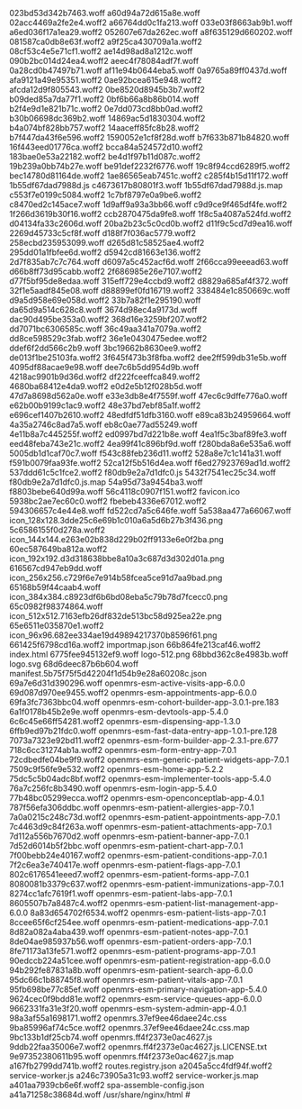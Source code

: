 023bd53d342b7463.woff                              a60d94a72d615a8e.woff
02acc4469a2fe2e4.woff2                             a66764dd0c1fa213.woff
033e03f8663ab9b1.woff                              a6ed036f17a1ea29.woff2
052607e67da262ec.woff                              a8f635129d660202.woff
081587ca0db8e63f.woff2                             a9f25ca430709a1a.woff2
08cf53c4e5e71cf1.woff2                             ae14d98ad8a1212c.woff
090b2bc014d24ea4.woff2                             aeec4f78084adf7f.woff
0a28cd0b47497b71.woff                              af11e94b0644eba5.woff
0a9765a89ff0437d.woff                              afa9121a49e95351.woff2
0ae92bcea615e948.woff2                             afcda12d9f805543.woff2
0be8520d8945b3b7.woff2                             b09ded85a7da77f1.woff2
0bf6b66a8b86b014.woff                              b2f4e9d1e821b71c.woff2
0e7dd073cd8bb0ad.woff2                             b30b06698dc369b2.woff
14869ac5d1830304.woff2                             b4a074bf828bb757.woff2
14aaceff85fc8b28.woff2                             b7f447da43f6e596.woff2
1590052e1cf8f28d.woff                              b7f633b871b84820.woff
16f443eed01776ca.woff2                             bcca84a524572d10.woff2
183bae0e53a22182.woff2                             be4d1f97b11d087c.woff2
19b239a0bb74b27e.woff                              be91def2232f6776.woff
19c8f94ccd6289f5.woff2                             bec14780d81164de.woff2
1ae86565eab7451c.woff2                             c285f4b15d11f172.woff
1b55df67dad7988d.js                                c4673617b80801f3.woff
1b55df67dad7988d.js.map                            c553f7e0199c5084.woff2
1c7bf8797e0a9be6.woff2                             c8470ed2c145ace7.woff
1d9aff9a93a3bb66.woff                              c9d9ce9f465df4fe.woff2
1f266d3619b30f16.woff2                             ccb2870475da9fe8.woff
1f8c5a4087a524fd.woff2                             d04134fa33c2606d.woff
20ba2b23c5c0cd0b.woff2                             d11f9c5cd7d9ea16.woff
2269d45733c5cf8f.woff                              d188f7f036ac5779.woff2
258ecbd235953099.woff                              d265d81c58525ae4.woff2
295dd01a1fbfee6d.woff2                             d5942cd81663e136.woff2
2d7f835ab7c7c764.woff                              d6097a5c452acf6d.woff
2f66cca99eeead63.woff                              d66b8ff73d95cabb.woff2
2f686985e26e7107.woff2                             d77f5bf95de8edaa.woff
315eff729e4ccbd9.woff2                             d8829a685af4f372.woff
32f1e5aadf845e08.woff                              d88899ef0fd16719.woff2
338484e1c850669c.woff                              d9a5d958e69e058d.woff2
33b7a82f1e295190.woff                              da65d9a514c628c8.woff
3674d98ec4a9173d.woff                              dac90d495be353a0.woff2
368d16e3259bf207.woff2                             dd7071bc6306585c.woff
36c49aa341a7079a.woff2                             dd8ce598529c3fab.woff2
36e1e0430475edee.woff2                             ddef6f2dd566c2b9.woff
3bc19662b8630ee9.woff2                             de013f1be25103fa.woff2
3f645f473b3f8fba.woff2                             dee2ff599db31e5b.woff
4095df88acae9e98.woff                              dee7c6b5dd954d9b.woff
4218ac9901b9d36d.woff2                             df222fceeffca849.woff2
4680ba68412e4da9.woff2                             e0d2e5b12f028b5d.woff
47d7a8698d562a0e.woff                              e33e3db8e4f7559f.woff
47ec6c9dffe776a0.woff                              e62b00b9199c1ac9.woff2
48e37bd7ebf85a1f.woff2                             e696cef1407b2610.woff2
48edfdf51dfb3160.woff                              e89ca83b24959664.woff
4a35a2746c8ad7a5.woff                              eb8c0ae77ad55249.woff
4e11b8a7c445255f.woff2                             ed0997bd7d221b8e.woff
4ea1f5c3baf89fe3.woff                              eed48feba743e21c.woff2
4ea99f41c896bf9d.woff                              f280bda8a6e535a6.woff
5005db1d1caf70c7.woff                              f543c88feb236d11.woff2
528a8e7c1c141a31.woff                              f591b0079faa93fe.woff2
52ca12f5b516d4ea.woff                              f6ed27923769ad1d.woff2
537ddd61c5c1fce2.woff2                             f80db9e2a7d1dfc0.js
5432f7541ec25c34.woff                              f80db9e2a7d1dfc0.js.map
54a95d73a9454ba3.woff                              f8803bebe640d99a.woff
56c4118c0907f151.woff2                             favicon.ico
5938bc2ae7ec60c0.woff2                             fbebeb4336e67012.woff2
594306657c4e44e8.woff                              fd522cd7a5c646fe.woff
5a538aa477a66067.woff                              icon_128x128.3dde25c6e69b1c010a6a5d6b27b3f436.png
5c6586155f0d278a.woff2                             icon_144x144.e263e02b838d229b02ff9133e6e0f2ba.png
60ec587649ba812a.woff2                             icon_192x192.d3d318638bbe8a10a3c687d3d302d01a.png
616567cd947eb9dd.woff                              icon_256x256.c729f6e7e914b58fcea5ce91d7aa9bad.png
65168b59f44caab4.woff                              icon_384x384.c8923df6b6bd08eba5c79b78d7fcecc0.png
65c0982f98374864.woff                              icon_512x512.7163efb26df832de513bc58d925ea22e.png
65e6511e035870e1.woff2                             icon_96x96.682ee334ae19d49894217370b8596f61.png
661425f6798cd16a.woff2                             importmap.json
66b864fe213caf46.woff2                             index.html
6775fee945132ef9.woff                              logo-512.png
68bbd362c8e4983b.woff                              logo.svg
68d6deec87b6b604.woff                              manifest.5b75f75f5d42204f1d54b9e28a60208c.json
69a7e6d31d390296.woff                              openmrs-esm-active-visits-app-6.0.0
69d087d970ee9455.woff2                             openmrs-esm-appointments-app-6.0.0
69fa3fc7363bbc04.woff                              openmrs-esm-cohort-builder-app-3.0.1-pre.183
6a1f0178b45b2e9e.woff                              openmrs-esm-devtools-app-5.4.0
6c6c45e66ff54281.woff2                             openmrs-esm-dispensing-app-1.3.0
6ffb9ed97b21fdc0.woff                              openmrs-esm-fast-data-entry-app-1.0.1-pre.128
7073a7323e92bd11.woff2                             openmrs-esm-form-builder-app-2.3.1-pre.677
718c6cc31274ab1a.woff2                             openmrs-esm-form-entry-app-7.0.1
72cdbedfe04be9f9.woff2                             openmrs-esm-generic-patient-widgets-app-7.0.1
7509c9f56fe9e532.woff2                             openmrs-esm-home-app-5.2.2
75dc5c5b04adc8bf.woff2                             openmrs-esm-implementer-tools-app-5.4.0
76a7c256fc8b3490.woff                              openmrs-esm-login-app-5.4.0
77b48bc05299ecca.woff2                             openmrs-esm-openconceptlab-app-4.0.1
787f56efa306ddbc.woff                              openmrs-esm-patient-allergies-app-7.0.1
7a0a0215c248c73d.woff2                             openmrs-esm-patient-appointments-app-7.0.1
7c4463d9c84f263a.woff                              openmrs-esm-patient-attachments-app-7.0.1
7d112a556b7670d2.woff                              openmrs-esm-patient-banner-app-7.0.1
7d52d6014b5f2bbc.woff                              openmrs-esm-patient-chart-app-7.0.1
7f00bebb24e40167.woff2                             openmrs-esm-patient-conditions-app-7.0.1
7f2c6ea3e740417e.woff                              openmrs-esm-patient-flags-app-7.0.1
802c6176541eeed7.woff2                             openmrs-esm-patient-forms-app-7.0.1
8080081b3379c637.woff2                             openmrs-esm-patient-immunizations-app-7.0.1
8274cc1afc7619f1.woff                              openmrs-esm-patient-labs-app-7.0.1
8605507b7a8487c4.woff2                             openmrs-esm-patient-list-management-app-6.0.0
8a83d654702f6534.woff2                             openmrs-esm-patient-lists-app-7.0.1
8ccee65f6cf254ee.woff                              openmrs-esm-patient-medications-app-7.0.1
8d82a082a4aba439.woff                              openmrs-esm-patient-notes-app-7.0.1
8de04ae985937b56.woff                              openmrs-esm-patient-orders-app-7.0.1
8fe71173a13fe571.woff2                             openmrs-esm-patient-programs-app-7.0.1
90edccb224a51cee.woff                              openmrs-esm-patient-registration-app-6.0.0
94b292fe87831a8b.woff                              openmrs-esm-patient-search-app-6.0.0
95dc66c1b88745f8.woff                              openmrs-esm-patient-vitals-app-7.0.1
95fb698be77c85ef.woff                              openmrs-esm-primary-navigation-app-5.4.0
9624cec0f9bdd81e.woff2                             openmrs-esm-service-queues-app-6.0.0
9662331fa31e3f20.woff                              openmrs-esm-system-admin-app-4.0.1
98a3af55a1698171.woff2                             openmrs.37ef9ee46daee24c.css
9ba85996af74c5ce.woff2                             openmrs.37ef9ee46daee24c.css.map
9bc133b1df25cb74.woff                              openmrs.ff4f2373e0ac4627.js
9ddb22faa35006e7.woff2                             openmrs.ff4f2373e0ac4627.js.LICENSE.txt
9e97352380611b95.woff                              openmrs.ff4f2373e0ac4627.js.map
a167fb2799dd741b.woff2                             routes.registry.json
a2045a5cc4fdf94f.woff2                             service-worker.js
a246c73905a31c93.woff2                             service-worker.js.map
a401aa7939cb6e6f.woff2                             spa-assemble-config.json
a41a71258c38684d.woff
/usr/share/nginx/html # 
